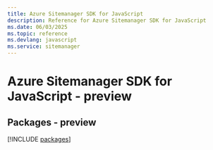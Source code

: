 ```yaml
---
title: Azure Sitemanager SDK for JavaScript
description: Reference for Azure Sitemanager SDK for JavaScript
ms.date: 06/03/2025
ms.topic: reference
ms.devlang: javascript
ms.service: sitemanager
---
```

# Azure Sitemanager SDK for JavaScript - preview
## Packages - preview
[!INCLUDE [packages](sitemanager-index.md)]